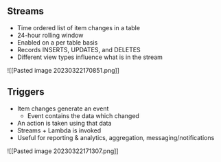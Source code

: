 
## Streams

- Time ordered list of item changes in a table
- 24-hour rolling window
- Enabled on a per table basis
- Records INSERTS, UPDATES, and DELETES
- Different view types influence what is in the stream

![[Pasted image 20230322170851.png]]

## Triggers

- Item changes generate an event
	- Event contains the data which changed
- An action is taken using that data
- Streams + Lambda is invoked
- Useful for reporting & analytics, aggregation, messaging/notifications

![[Pasted image 20230322171307.png]]